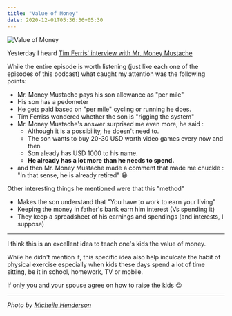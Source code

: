 ```yaml
---
title: "Value of Money"
date: 2020-12-01T05:36:36+05:30
---
```

![Value of Money](https://source.unsplash.com/ZVprbBmT8QA/800x600)

Yesterday I heard
[Tim Ferris' interview with Mr. Money Mustache](https://tim.blog/2017/02/13/mr-money-mustache/)

While the entire episode is worth listening (just like each
 one of the episodes of this podcast) what caught my attention was the following points:

* Mr. Money Mustache pays his son allowance as "per mile"
* His son has a pedometer
* He gets paid based on "per mile" cycling or running he does.
* Tim Ferriss wondered whether the son is "rigging the system"
* Mr. Money Mustache's answer surprised me even more, he said :
  * Although it is a possibility, he doesn't need to.
  * The son wants to buy 20-30 USD worth video games every now and then
  * Son aleady has USD 1000 to his name.
  * **He already has a lot more than he needs to spend.**
* and then Mr. Money Mustache made a comment that made me chuckle : "In that sense, he is already retired" 😁

Other interesting things he mentioned were that this "method"

* Makes the son understand that "You have to work to earn your living"
* Keeping the money in father's bank earn him interest (Vs spending it)
* They keep a spreadsheet of his earnings and spendings (and interests, I suppose)

------

I think this is an excellent idea to teach one's kids the value of money.

While he didn't mention it, this specific idea also help inculcate the habit of physical exercise
especially when kids these days spend a lot of time sitting, be it in school, homework, TV or mobile.

If only you and your spouse agree on how to raise the kids 😉

----

*Photo by [Micheile Henderson](https://unsplash.com/@micheile)*
